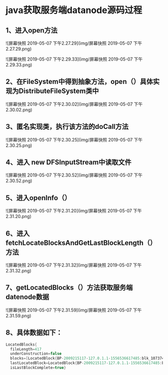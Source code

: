 

# java获取服务端datanode源码过程

## 1、进入open方法

![屏幕快照 2019-05-07 下午2.27.29](img/屏幕快照 2019-05-07 下午2.27.29.png)

![屏幕快照 2019-05-07 下午2.29.33](img/屏幕快照 2019-05-07 下午2.29.33.png)

## 2、在FileSystem中得到抽象方法，open（）具体实现为DistributeFileSystem类中

![屏幕快照 2019-05-07 下午2.30.02](img/屏幕快照 2019-05-07 下午2.30.02.png)

## 3、匿名实现类，执行该方法的doCall方法

![屏幕快照 2019-05-07 下午2.30.25](img/屏幕快照 2019-05-07 下午2.30.25.png)

## 4、进入 new DFSInputStream中读取文件

![屏幕快照 2019-05-07 下午2.30.52](img/屏幕快照 2019-05-07 下午2.30.52.png)

## 5、进入openInfo（）

![屏幕快照 2019-05-07 下午2.31.20](img/屏幕快照 2019-05-07 下午2.31.20.png)

## 6、进入fetchLocateBlocksAndGetLastBlockLength（）方法

![屏幕快照 2019-05-07 下午2.31.32](img/屏幕快照 2019-05-07 下午2.31.32.png)

## 7、getLocatedBlocks（）方法获取服务端datenode数据

![屏幕快照 2019-05-07 下午2.31.59](img/屏幕快照 2019-05-07 下午2.31.59.png)

## 8、具体数据如下： 

```java
LocatedBlocks{
  fileLength=417
  underConstruction=false
  blocks=[LocatedBlock{BP-2009215117-127.0.1.1-1556536617485:blk_1073741828_1004; getBlockSize()=417; corrupt=false; offset=0; locs=[DatanodeInfoWithStorage[10.211.55.5:50010,DS-278107b9-d85e-4d61-8c15-6c176ac55007,DISK]]}]
  lastLocatedBlock=LocatedBlock{BP-2009215117-127.0.1.1-1556536617485:blk_1073741828_1004; getBlockSize()=417; corrupt=false; offset=0; locs=[DatanodeInfoWithStorage[10.211.55.5:50010,DS-278107b9-d85e-4d61-8c15-6c176ac55007,DISK]]}
  isLastBlockComplete=true} 
```

